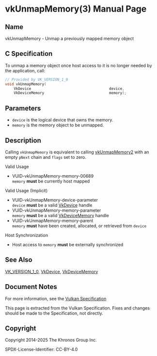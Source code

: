 # vkUnmapMemory(3) Manual Page

## Name

vkUnmapMemory - Unmap a previously mapped memory object



## [](#_c_specification)C Specification

To unmap a memory object once host access to it is no longer needed by the application, call:

```c++
// Provided by VK_VERSION_1_0
void vkUnmapMemory(
    VkDevice                                    device,
    VkDeviceMemory                              memory);
```

## [](#_parameters)Parameters

- `device` is the logical device that owns the memory.
- `memory` is the memory object to be unmapped.

## [](#_description)Description

Calling `vkUnmapMemory` is equivalent to calling [vkUnmapMemory2](https://registry.khronos.org/vulkan/specs/latest/man/html/vkUnmapMemory2.html) with an empty `pNext` chain and `flags` set to zero.

Valid Usage

- [](#VUID-vkUnmapMemory-memory-00689)VUID-vkUnmapMemory-memory-00689  
  `memory` **must** be currently host mapped

Valid Usage (Implicit)

- [](#VUID-vkUnmapMemory-device-parameter)VUID-vkUnmapMemory-device-parameter  
  `device` **must** be a valid [VkDevice](https://registry.khronos.org/vulkan/specs/latest/man/html/VkDevice.html) handle
- [](#VUID-vkUnmapMemory-memory-parameter)VUID-vkUnmapMemory-memory-parameter  
  `memory` **must** be a valid [VkDeviceMemory](https://registry.khronos.org/vulkan/specs/latest/man/html/VkDeviceMemory.html) handle
- [](#VUID-vkUnmapMemory-memory-parent)VUID-vkUnmapMemory-memory-parent  
  `memory` **must** have been created, allocated, or retrieved from `device`

Host Synchronization

- Host access to `memory` **must** be externally synchronized

## [](#_see_also)See Also

[VK\_VERSION\_1\_0](https://registry.khronos.org/vulkan/specs/latest/man/html/VK_VERSION_1_0.html), [VkDevice](https://registry.khronos.org/vulkan/specs/latest/man/html/VkDevice.html), [VkDeviceMemory](https://registry.khronos.org/vulkan/specs/latest/man/html/VkDeviceMemory.html)

## [](#_document_notes)Document Notes

For more information, see the [Vulkan Specification](https://registry.khronos.org/vulkan/specs/latest/html/vkspec.html#vkUnmapMemory)

This page is extracted from the Vulkan Specification. Fixes and changes should be made to the Specification, not directly.

## [](#_copyright)Copyright

Copyright 2014-2025 The Khronos Group Inc.

SPDX-License-Identifier: CC-BY-4.0